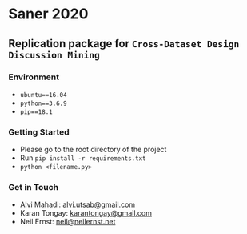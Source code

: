 # Saner 2020
## Replication package for `Cross-Dataset Design Discussion Mining`

### Environment
- `ubuntu==16.04`
- `python==3.6.9`
- `pip==18.1`

### Getting Started
- Please go to the root directory of the project
- Run `pip install -r requirements.txt`
- `python <filename.py>`

### Get in Touch
- Alvi Mahadi: alvi.utsab@gmail.com
- Karan Tongay: karantongay@gmail.com
- Neil Ernst: neil@neilernst.net
